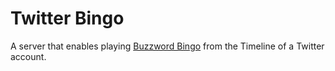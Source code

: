 # Twitter Bingo

A server that enables playing [Buzzword Bingo](https://en.wikipedia.org/wiki/Buzzword_bingo) from the Timeline of a 
Twitter account.